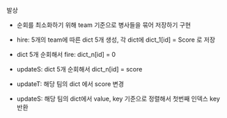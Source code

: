 
발상
 - 순회를 최소화하기 위해 team 기준으로 병사들을 묶어 저장하기
구현

 - hire: 5개의 team에 따른 dict 5개 생성, 각 dict에 dict_1[id] = Score 로 저장
  
 - dict 5개 순회해서 fire: dict_n[id] = 0

 - updateS: dict 5개 순회해서 dict_n[id] = score
  
 - updateT: 해당 팀의 dict 에서 score 변경

 - updateS: 해당 팀의 dict에서 value, key 기준으로 정렬해서 첫번째 인덱스 key 반환 